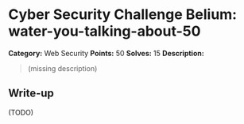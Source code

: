 # Cyber Security Challenge Belium: water-you-talking-about-50

**Category:** Web Security
**Points:** 50
**Solves:** 15
**Description:**

> (missing description)

## Write-up

(TODO)
